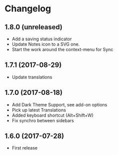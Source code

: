 # Changelog

## 1.8.0 (unreleased)

* Add a saving status indicator
* Update Notes icon to a SVG one.
* Start the work around the context-menu for Sync

## 1.7.1 (2017-08-29)

* Update translations


## 1.7.0 (2017-08-18)

* Add Dark Theme Support, see add-on options
* Pick up latest Translations
* Added keyboard shortcut (Alt+Shift+W)
* Fix synchro between sidebars


## 1.6.0 (2017-07-28)

* First release
